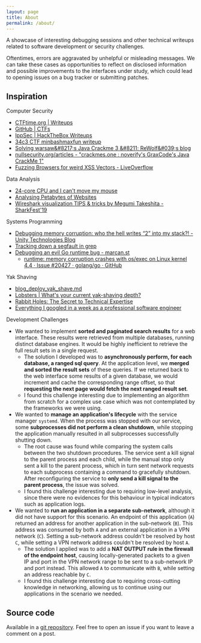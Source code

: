 ```yaml
---
layout: page
title: About
permalink: /about/
---
```


A showcase of interesting debugging sessions and other technical writeups related to software development or security challenges.

Oftentimes, errors are aggravated by unhelpful or misleading messages. We can take these cases as opportunities to reflect on disclosed information and possible improvements to the interfaces under study, which could lead to opening issues on a bug tracker or submitting patches.

## Inspiration

Computer Security
- [CTFtime.org \| Writeups](https://ctftime.org/writeups)
- [GitHub \| CTFs](https://github.com/ctfs)
- [IppSec \| HackTheBox Writeups](https://www.youtube.com/channel/UCa6eh7gCkpPo5XXUDfygQQA)
- [34c3 CTF minbashmaxfun writeup](https://medium.com/@orik_/34c3-ctf-minbashmaxfun-writeup-4470b596df60)
- [Solving warsaw&\#8217;s Java Crackme 3 &\#8211; ReWolf&\#039;s blog](http://blog.rewolf.pl/blog/?p=856)
- [nullsecurity\.org/articles \- "crackmes\.one : noverify's GraxCode's Java CrackMe 1"](http://www.nullsecurity.org/article/crackmes_one_noverify_graxcode_java_crackme_1)
- [Fuzzing Browsers for weird XSS Vectors \- LiveOverflow](https://www.youtube.com/watch?v=yq_P3dzGiK4)

Data Analysis
- [24\-core CPU and I can't move my mouse](https://randomascii.wordpress.com/2017/07/09/24-core-cpu-and-i-cant-move-my-mouse/)
- [Analysing Petabytes of Websites](https://tech.marksblogg.com/petabytes-of-website-data-spark-emr.html)
- [Wireshark visualization TIPS & tricks by Megumi Takeshita \- SharkFest'19](https://sharkfestus.wireshark.org/assets/presentations19/28-37.pdf)

Systems Programming
- [Debugging memory corruption: who the hell writes “2” into my stack?! \- Unity Technologies Blog](https://blogs.unity3d.com/2016/04/25/debugging-memory-corruption-who-the-hell-writes-2-into-my-stack-2/)
- [Tracking down a segfault in grep](https://blog.loadzero.com/blog/tracking-down-a-segfault-in-grep/)
- [Debugging an evil Go runtime bug \- marcan\.st](https://marcan.st/2017/12/debugging-an-evil-go-runtime-bug/)
    - [runtime: memory corruption crashes with os/exec on Linux kernel 4\.4 · Issue \#20427 · golang/go · GitHub](https://github.com/golang/go/issues/20427)

Yak Shaving
- [blog_deploy_yak_shave.md](https://gist.github.com/trptcolin/3353806872d367819f0709c4607acbb8)
- [Lobsters \| What's your current yak-shaving depth?](https://lobste.rs/s/ngswph/what_s_your_current_yak_shaving_depth)
- [Rabbit Holes: The Secret to Technical Expertise](http://blog.bityard.net/articles/2019/August/rabbit-holes-the-secret-to-technical-expertise.html)
- [Everything I googled in a week as a professional software engineer](https://localghost.dev/2019/09/everything-i-googled-in-a-week-as-a-professional-software-engineer/)

Development Challenges
- We wanted to implement **sorted and paginated search results** for a web interface. These results were retrieved from multiple databases, running distinct database engines. It would be highly inefficient to retrieve the full result sets in a single request.
    - The solution I developed was to **asynchronously perform, for each database, a ranged sql query**. At the application level, we **merged and sorted the result sets** of these queries. If we returned back to the web interface some results of a given database, we would increment and cache the corresponding range offset, so that **requesting the next page would fetch the next ranged result set**.
    - I found this challenge interesting due to implementing an algorithm from scratch for a complex use case which was not contemplated by the frameworks we were using.
- We wanted to **manage an application's lifecycle** with the service manager `systemd`. When the process was stopped with our service, some **subprocesses did not perform a clean shutdown**, while stopping the application manually resulted in all subprocesses successfully shutting down.
    - The root cause was found while comparing the system calls between the two shutdown procedures. The service sent a kill signal to the parent process and each child, while the manual stop only sent a kill to the parent process, which in turn sent network requests to each subprocess containing a command to gracefully shutdown. After reconfiguring the service to **only send a kill signal to the parent process**, the issue was solved.
    - I found this challenge interesting due to requiring low-level analysis, since there were no evidences for this behaviour in typical indicators such as application logs.
- We wanted to **run an application in a separate sub-network**, although it did not have support for this scenario. An endpoint of this application (`A`) returned an address for another application in the sub-network (`B`). This address was consumed by both `A` and an external application in a VPN network (`C`). Setting a sub-network address couldn't be resolved by host `C`, while setting a VPN network address couldn't be resolved by host `A`.
    - The solution I applied was to add a **NAT OUTPUT rule in the firewall of the endpoint host**, causing locally-generated packets to a given IP and port in the VPN network range to be sent to a sub-network IP and port instead. This allowed `A` to communicate with `B`, while setting an address reachable by `C`.
    - I found this challenge interesting due to requiring cross-cutting knowledge in networking, allowing us to continue using our applications in the scenario we needed.

## Source code

Available in a [git repository](https://github.com/nevesnunes/blog/tree/gh-pages). Feel free to open an issue if you want to leave a comment on a post.
